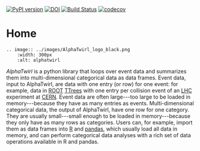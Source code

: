 [![PyPI version](https://badge.fury.io/py/alphatwirl.svg)](https://badge.fury.io/py/alphatwirl) [![DOI](https://zenodo.org/badge/DOI/10.5281/zenodo.597010.svg)](https://doi.org/10.5281/zenodo.597010) [![Build Status](https://travis-ci.org/alphatwirl/alphatwirl.svg?branch=master)](https://travis-ci.org/alphatwirl/alphatwirl) [![codecov](https://codecov.io/gh/alphatwirl/alphatwirl/branch/master/graph/badge.svg)](https://codecov.io/gh/alphatwirl/alphatwirl)

# Home

```eval_rst
.. image:: ../images/AlphaTwirl_logo_black.png
    :width: 300px
    :alt: alphatwirl
```

_AlphaTwirl_ is a python library that loops over event data and summarizes them
into multi-dimensional categorical data as data frames. Event data, input to
AlphaTwirl, are data with one entry (or row) for one event: for example, data in
[ROOT](https://root.cern.ch/)
[TTrees](https://root.cern.ch/doc/master/classTTree.html) with one entry per
collision event of an [LHC](https://home.cern/topics/large-hadron-collider)
experiment at [CERN](http://home.cern/). Event data are often large---too large
to be loaded in memory---because they have as many entries as events.
Multi-dimensional categorical data, the output of AlphaTwirl, have one row for
one category. They are usually small---small enough to be loaded in
memory---because they only have as many rows as categories. Users can, for
example, import them as data frames into [R](https://www.r-project.org/) and
[pandas](http://pandas.pydata.org/), which usually load all data in memory, and
can perform categorical data analyses with a rich set of data operations
available in R and pandas.

